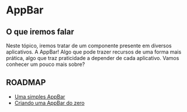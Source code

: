 # AppBar

## O que iremos falar

Neste tópico, iremos tratar de um componente presente em diversos aplicativos. A AppBar! Algo que pode trazer recursos de uma forma mais prática, algo que traz praticidade a depender de cada aplicativo. Vamos conhecer um pouco mais sobre?

## ROADMAP

- [Uma simples AppBar](appbar.md)
- [Criando uma AppBar do zero](criando_uma_appbar_do_zero.md)
